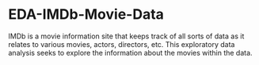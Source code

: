 # EDA-IMDb-Movie-Data
IMDb is a movie information site that keeps track of all sorts of data as it relates to various movies, actors, directors, etc.  This exploratory data analysis seeks to explore the information about the movies within the data.
